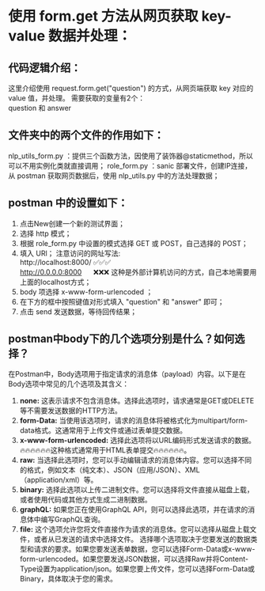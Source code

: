 # 使用 form.get 方法从网页获取 key-value 数据并处理：
## 代码逻辑介绍：
这里介绍使用 request.form.get("question") 的方式，从网页端获取 key 对应的 value 值，并处理。
需要获取的变量有2个：<br>
question 和 answer
## 文件夹中的两个文件的作用如下：
nlp_utils_form.py ：提供三个函数方法，因使用了装饰器@staticmethod，所以可以不用实例化类就直接调用；
role_form.py ：sanic 部署文件，创建IP连接，从 postman 获取网页数据后，使用 nlp_utils.py 中的方法处理数据；
## postman 中的设置如下：
1. 点击New创建一个新的测试界面；
2. 选择 http 模式；
3. 根据 role_form.py 中设置的模式选择 GET 或 POST，自己选择的 POST；
4. 填入 URl；
注意访问的网址写法:<br>
http://localhost:8000/   ✅✅✅<br>
http://0.0.0.0:8000 &nbsp;&nbsp;&nbsp;&nbsp; ❌❌❌ 这种是外部计算机访问的方式，自己本地需要用上面的localhost方式；
5. body 项选择 x-www-form-urlencoded ；
6. 在下方的框中按照键值对形式填入 "question" 和 "answer" 即可；
7. 点击 send 发送数据，等待回传结果；

## postman中body下的几个选项分别是什么？如何选择？
在Postman中，Body选项用于指定请求的消息体（payload）内容。以下是在Body选项中常见的几个选项及其含义：
1. **none:** 这表示请求不包含消息体。选择此选项时，请求通常是GET或DELETE等不需要发送数据的HTTP方法。
2. **form-Data:** 当使用该选项时，请求的消息体将被格式化为multipart/form-data格式。这通常用于上传文件或通过表单提交数据。
3. **x-www-form-urlencoded:** 选择此选项将以URL编码形式发送请求的数据。🔥🔥🔥🔥🔥🔥这种格式通常用于HTML表单提交🔥🔥🔥🔥🔥🔥。
4. **raw:** 当选择此选项时，您可以手动编辑请求的消息体内容。您可以选择不同的格式，例如文本（纯文本）、JSON（应用/JSON）、XML（application/xml）等。
5. **binary:** 选择此选项以上传二进制文件。您可以选择将文件直接从磁盘上载，或者使用代码或其他方式生成二进制数据。
6. **graphQL:** 如果您正在使用GraphQL API，则可以选择此选项，并在请求的消息体中编写GraphQL查询。
7. **file:** 这个选项允许您将文件直接作为请求的消息体。您可以选择从磁盘上载文件，或者从已发送的请求中选择文件。
选择哪个选项取决于您要发送的数据类型和请求的要求。如果您要发送表单数据，您可以选择Form-Data或x-www-form-urlencoded。如果您要发送JSON数据，可以选择Raw并将Content-Type设置为application/json。如果您要上传文件，您可以选择Form-Data或Binary，具体取决于您的需求。
